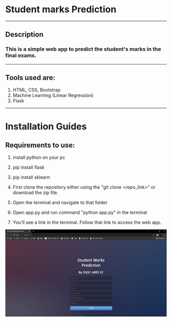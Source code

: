 # Student marks Prediction 
----
## Description
###  This is a simple web app to predict the student's marks in the final exams.
***
## Tools used are:
1. HTML, CSS, Bootstrap
2. Machine Learning (Linear Regression)
3. Flask
***
# Installation Guides

## Requirements to use:
1. install python on your pc
2. pip install flask
3. pip install sklearn

1. First clone the repository either using the "git clone <repo_link>" or download the zip file.
2. Open the terminal and navigate to that folder
4. Open app.py and run command "python app.py" in the terminal
5. You'll see a link in the terminal. Follow that link to access the web app.

 ![The web page](snip.png)




